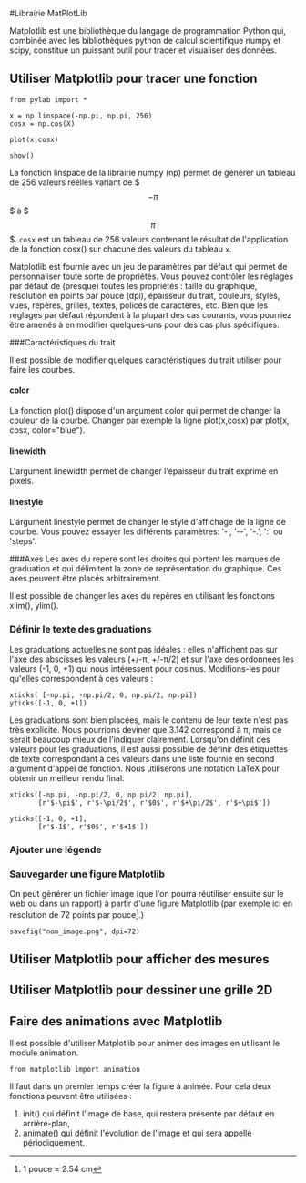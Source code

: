 #Librairie MatPlotLib

Matplotlib est une bibliothèque du langage de programmation Python qui, combinée avec les bibliothèques python de calcul scientifique numpy et scipy, constitue un puissant outil pour tracer et visualiser des données.


## Utiliser Matplotlib pour tracer une fonction

```
from pylab import *

x = np.linspace(-np.pi, np.pi, 256)
cosx = np.cos(X)

plot(x,cosx)

show()
````

La fonction linspace de la librairie numpy (np) permet de générer un tableau de 256 valeurs réélles variant de $$$-\pi$$$ à $$$\pi$$$.
`cosx` est un tableau de 256 valeurs contenant le résultat de l'application de la fonction cosx() sur chacune des valeurs du tableau `x`.

Matplotlib est fournie avec un jeu de paramètres par défaut qui permet de personnaliser toute sorte de propriétés. Vous pouvez contrôler les réglages par défaut de (presque) toutes les propriétés : taille du graphique, résolution en points par pouce (dpi), épaisseur du trait, couleurs, styles, vues, repères, grilles, textes, polices de caractères, etc. Bien que les réglages par défaut répondent à la plupart des cas courants, vous pourriez être amenés à en modifier quelques-uns pour des cas plus spécifiques.

###Caractéristiques du trait

Il est possible de modifier quelques caractéristiques du trait utiliser pour faire les courbes.
#### color
La fonction plot() dispose d'un argument color qui permet de changer la couleur de la courbe. Changer par exemple la ligne plot(x,cosx) par plot(x, cosx, color="blue").
#### linewidth
L'argument linewidth permet de changer l'épaisseur du trait exprimé en pixels.
#### linestyle
L'argument linestyle permet de changer le style d'affichage de la ligne de courbe.
Vous pouvez essayer les différents paramètres: '-', '--', '-.', ':' ou 'steps'.

###Axes
Les axes du repère sont les droites qui portent les marques de graduation et qui délimitent la zone de représentation du graphique. Ces axes peuvent être placés arbitrairement.

Il est possible de changer les axes du repères en utilisant les fonctions xlim(), ylim().

### Définir le texte des graduations

Les graduations actuelles ne sont pas idéales : elles n'affichent pas sur l'axe des abscisses les valeurs (+/-π, +/-π/2) et sur l'axe des ordonnées les valeurs (-1, 0, +1) qui nous intéressent pour cosinus. Modifions-les pour qu'elles correspondent à ces valeurs :

```
xticks( [-np.pi, -np.pi/2, 0, np.pi/2, np.pi])
yticks([-1, 0, +1])
```

Les graduations sont bien placées, mais le contenu de leur texte n'est pas très explicite. Nous pourrions deviner que 3.142 correspond à π, mais ce serait beaucoup mieux de l'indiquer clairement. Lorsqu'on définit des valeurs pour les graduations, il est aussi possible de définir des étiquettes de texte correspondant à ces valeurs dans une liste fournie en second argument d'appel de fonction. Nous utiliserons une notation LaTeX pour obtenir un meilleur rendu final.

```
xticks([-np.pi, -np.pi/2, 0, np.pi/2, np.pi],
       [r'$-\pi$', r'$-\pi/2$', r'$0$', r'$+\pi/2$', r'$+\pi$'])

yticks([-1, 0, +1],
       [r'$-1$', r'$0$', r'$+1$'])
```

### Ajouter une légende

### Sauvegarder une figure Matplotlib

On peut générer un fichier image (que l'on pourra réutiliser ensuite sur le web ou dans un rapport) à partir d'une figure Matplotlib (par exemple ici en résolution de 72 points par pouce[^1].)

[^1]: 1 pouce = 2.54 cm

```
savefig("nom_image.png", dpi=72)
```

## Utiliser Matplotlib pour afficher des mesures

## Utiliser Matplotlib pour dessiner une grille 2D

## Faire des animations avec Matplotlib
Il est possible d'utiliser Matplotlib pour animer des images en utilisant le module animation.

```
from matplotlib import animation
````

Il faut dans un premier temps créer la figure à animée. Pour cela deux fonctions peuvent être utilisées : 

1. init() qui définit l'image de base, qui restera présente par défaut en arrière-plan,
2. animate() qui définit l'évolution de l'image et qui sera appellé périodiquement.



